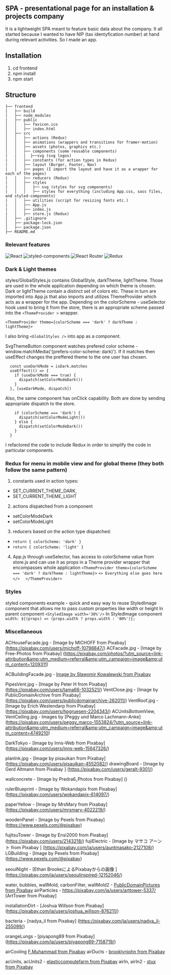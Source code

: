 ## SPA - presentational page for an installation & projects company
It is a lightweight SPA meant to feature basic data about the company. It all started because I wanted to have NIP (tax identyfication number) at hand during relevant activities. So I made an app.
## Installation
1. cd frontend
2. npm install
3. npm start

## Structure
```
├── frontend
|   ├── build
|   ├── node_modules
|   ├── public
│   │   ├── favicon.ico
│   │   ├── index.html
│   ├── src
│   │   ├── actions (Redux)
│   │   ├── animations (wrappers and transitions for framer-motion)
│   │   ├── assets (photos, graphics etc.)
│   │   ├── components (some reusable components)
|   |   |  ├──svg (svg logos)
|   │   ├── constants (for action types in Redux)
|   │   ├── layout (Burger, Footer, Nav) 
|   │   ├── pages (I import the layout and have it as a wrapper for each of the pages)
|   │   ├── reducers (Redux)
|   │   ├── styles
|   │   │   ├── svg (styles for svg components)
|   │   │   ├── styles for everything (including App.css, sass files, and styled-components)
|   │   ├── utilities (script for resizing fonts etc.)
|   │   ├── App.js
|   │   ├── index.js
|   │   ├── store.js (Redux)
│   ├── .gitignore
│   ├── package-lock.json
│   ├── package.json
├── README.md
```

### Relevant features
<p>
<img alt="React" src="https://img.shields.io/badge/React-61DAFB?logo=react&logoColor=white&style=flat" />
<img alt="styled-components" src="https://img.shields.io/badge/styled-components-DB7093?logo=styled-components&logoColor=white&style=flat" />
<img alt="React Router" src="https://img.shields.io/badge/React Router-CA4245?logo=React-router&logoColor=white&style=flat" />
<img alt="Redux" src="https://img.shields.io/badge/Redux-764ABC?logo=Redux&logoColor=white&style=flat" />
</p>

### Dark & Light themes 
styles/GlobalStyles.js contains GlobalStyle, darkTheme, lightTheme. Those are used in the whole application depending on which theme is chosen. Dark or lightTheme contain a distinct set of colors etc.
These in turn are imported into App.js that also imports and utilizes ThemeProvider which acts as a wrapper for the app. Depending on the colorScheme - useSelector hook used to bring it from the store, there is an appropriate scheme passed into the `<ThemeProvider >` wrapper. 

`<ThemeProvider theme={colorScheme === 'dark' ? darkTheme : lightTheme}>`

I also bring `<GlobalStyles />` into app as a component.

SvgThemeButton component watches prefered color scheme - window.matchMedia('(prefers-color-scheme: dark)'). If it matches then useEffect changes the preffered theme to the one user has chosen.

``` const isDark = window.matchMedia('(prefers-color-scheme: dark)')
  const useDarkMode = isDark.matches
  useEffect(() => {
    if (useDarkMode === true) {
      dispatch(setColorModeDark())
    }
  }, [useDarkMode, dispatch])
```  
Also, the same component has onClick capability. Both are done by sending appropriate dispatch to the store. 

``` const handleClickColor = () => {
    if (colorScheme === 'dark') {
      dispatch(setColorModeLight())
    } else {
      dispatch(setColorModeDark())
    }
  }
```  
I refactored the code to include Redux in order to simplify the code in particular components.

### Redux for menu in mobile view and for global theme (they both follow the same pattern)

1. constants used in action types: 
 * SET_CURRENT_THEME_DARK,
 * SET_CURRENT_THEME_LIGHT 
2. actions dispatched from a component
 * setColorModeDark
 * setColorModeLight
3. reducers based on the action type dispatched:
  * ``return { colorScheme: 'dark' }``
  * ``return { colorScheme: 'light' }``
4. App.js through useSelector, has access to colorScheme value from store.js and can use it as props in a Theme provider wrapper that encompasses whole application
 ``<ThemeProvider theme={colorScheme === 'dark' ? darkTheme : lightTheme}>``
 ``<> Everything else goes here </>  ``
 ``</ThemeProvider>``

### Styles 
styled components example - quick and easy way to reuse StyledImage component that allows me to pass custom properties like width or height
In parent component ```<StyledImage width='30%'/>```
In StyledImage component ```width: ${(props) => (props.width ? props.width : '80%')};```


### Miscellaneous



ACHouseFacade.jpg - [Image by MICHOFF from Pixabay] (https://pixabay.com/users/michoff-10798847/)
ACFacade.jpg - [Image by Free-Photos from Pixabay] (https://pixabay.com/photos/?utm_source=link-attribution&amp;utm_medium=referral&amp;utm_campaign=image&amp;utm_content=1209311) 


ACBuildingFacade.jpg - [Image by Sławomir Kowalewski from Pixabay](https://pixabay.com/users/skowalewski-454517/?utm_source=link-attribution&amp;utm_medium=referral&amp;utm_campaign=image&amp;utm_content=455239)

PipesVent.jpg - [Image by Peter H from Pixabay] (https://pixabay.com/users/tama66-1032521/)
VentClose.jpg - [Image by PublicDomainArchive from Pixabay] (https://pixabay.com/users/publicdomainarchive-262011/)
VentRoof.jpg - [Image by Erich Westendarp from Pixabay] (https://pixabay.com/users/hpgruesen-2204343/)
ACUnitsBottomView, VentCeiling.jpg - Images by [Peggy und Marco Lachmann-Anke] (https://pixabay.com/users/peggy_marco-1553824/?utm_source=link-attribution&amp;utm_medium=referral&amp;utm_campaign=image&amp;utm_content=4749210)

DarkTokyo - [Image by Inns-Web from Pixabay] (https://pixabay.com/users/inns-web-15647326/)


planInk.jpg - [Image by pisauikan from Pixabay] (https://pixabay.com/users/pisauikan-4552082/) 
drawingBoard - [Image by Gerd Altmann from Pixabay ] (https://pixabay.com/users/geralt-9301/)

wallconcrete - [Image by Predra6_Photos from Pixabay] () 

rulerBlueprint - [Image by Wokandapix from Pixabay] (https://pixabay.com/users/wokandapix-614097/)

paperYellow - [Image by MrsMary from Pixabay] (https://pixabay.com/users/mrsmary-4022219/)

woodenPanel - [Image by Pexels from Pixabay] (https://www.pexels.com/@pixabay)

fujitsuTower - [Image by Ensi2000 from Pixabay] (https://pixabay.com/users/2143218/)
fujiElectric - [Image by マサコ アーント from Pixabay ] (https://pixabay.com/ja/users/auntmasako-2127108/)
LGBuilding - [Image by Pexels from Pixabay] (https://www.pexels.com/@pixabay)

seoulNight - [Ethan BrookeによるPixabayからの画像 ] (https://pixabay.com/ja/users/seoulinspired-12152046/)

water, bubbles, wallMold, carbonFilter, wallMold2 - [PublicDomainPictures from Pixabay](https://pixabay.com/ja/users/publicdomainpictures-14/)
airParticles - https://pixabay.com/ja/users/arttower-5337/ [ArtTower from Pixabay]

installationDirt - [Joshua Willson from Pixabay] (https://pixabay.com/ja/users/joshua_willson-876211/)

bacteria - [nadya_il from Pixabay] (https://pixabay.com/ja/users/nadya_il-255099/)

orangeLungs - [piyapong89 from Pixabay] (https://pixabay.com/ja/users/piyapong89-7158719/)

airCooling [F.Muhammad from Pixabay](https://pixabay.com/ja/users/artisticoperations-4161274/)
airDucts - [brooklynjohn from Pixabay](https://pixabay.com/ja/users/brooklynjohn-299106/)

acUnits, acUnits2 - [elasticcomputefarm from Pixabay](https://pixabay.com/ja/users/elasticcomputefarm-1865639/)
airIn, airIn2 - [stux from Pixabay](https://pixabay.com/ja/users/stux-12364/)
